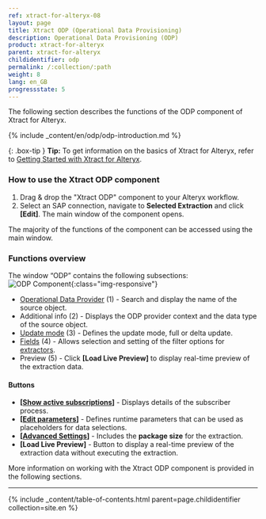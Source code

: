 ```yaml
---
ref: xtract-for-alteryx-08
layout: page
title: Xtract ODP (Operational Data Provisioning)
description: Operational Data Provisioning (ODP)
product: xtract-for-alteryx
parent: xtract-for-alteryx
childidentifier: odp
permalink: /:collection/:path
weight: 8
lang: en_GB
progressstate: 5
---
```

The following section describes the functions of the ODP component of Xtract for Alteryx.<br>

{% include _content/en/odp/odp-introduction.md %} 

{: .box-tip }
**Tip:** To get information on the basics of Xtract for Alteryx, refer to [Getting Started with Xtract for Alteryx](./getting-started).

### How to use the Xtract ODP component
1. Drag & drop the "Xtract ODP" component to your Alteryx workflow.
2. Select an SAP connection, navigate to **Selected Extraction** and click **[Edit]**. The main window of the component opens.

The majority of the functions of the component can be accessed using the main window.

###  Functions overview
The window “ODP” contains the following subsections:<br>
![ODP Component](/img/content/xfa/xfa_odp_overview.png){:class="img-responsive"}

- [Operational Data Provider](./odp/odp-define#to-search-for-a-data-object) (1) - Search and display the name of the source object.
- Additional info (2) - Displays the ODP provider context and the data type of the source object.
- [Update mode](./odp/odp-define#update-mode) (3) - Defines the update mode, full or delta update.
- [Fields](./odp/odp-define#selections-and-filters) (4) - Allows selection and setting of the filter options for [extractors](./odp/odp-extractors).
- Preview (5) - Click **[Load Live Preview]** to display real-time preview of the extraction data.

#### Buttons
- **[[Show active subscriptions](./odp/odp-settings#subscriptions)]** - Displays details of the subscriber process.
- **[[Edit parameters](./odp/odp-settings#edit-parameters)]** - Defines runtime parameters that can be used as placeholders for data selections.
- **[[Advanced Settings](./odp/odp-settings#advanced-settings)]** - Includes the **package size** for the extraction.
- **[Load Live Preview]** - Button to display a real-time preview of the extraction data without executing the extraction.

More information on working with the Xtract ODP component is provided in the following sections.

---

{% include _content/table-of-contents.html parent=page.childidentifier collection=site.en %}

